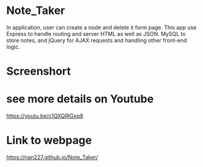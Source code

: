 # Note_Taker

In application, user can create a node and delete it form page. This app use Express to handle routing and server HTML as well as JSON. MySQL to store notes, and jQuery for AJAX requests and handling other front-end logic.

# Screenshort

# see more details on Youtube
https://youtu.be/c1QXQlRGxp8

# Link to webpage

https://nan227.github.io/Note_Taker/




